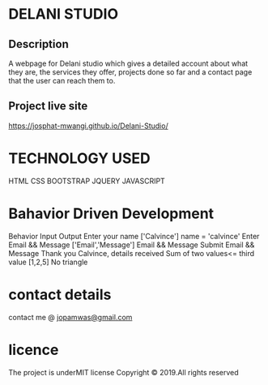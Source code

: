 # DELANI STUDIO


## Description
A webpage for Delani studio which gives a detailed account about what they are, the services they offer, projects done so far and a contact page that the user can reach them to.

## Project live site

https://josphat-mwangi.github.io/Delani-Studio/
# TECHNOLOGY USED
HTML
CSS
BOOTSTRAP
JQUERY
JAVASCRIPT
 
 # Bahavior Driven Development

Behavior	Input	Output
Enter your name	['Calvince']	name = 'calvince'
Enter Email && Message	['Email','Message']	Email && Message
Submit	Email && Message	Thank you Calvince, details received
Sum of two values<= third value	[1,2,5]	No triangle

# contact details
contact me @ jopamwas@gmail.com

# licence
The project is underMIT license Copyright © 2019.All rights reserved